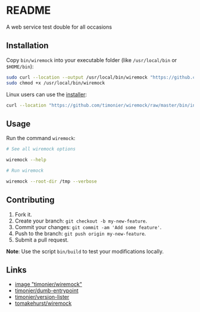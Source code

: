# README

A web service test double for all occasions

## Installation

Copy `bin/wiremock` into your executable folder (like `/usr/local/bin` or `$HOME/bin`):

```sh
sudo curl --location --output /usr/local/bin/wiremock "https://github.com/timonier/wiremock/raw/master/bin/wiremock"
sudo chmod +x /usr/local/bin/wiremock
```

Linux users can use the [installer](https://github.com/timonier/wiremock/blob/master/bin/installer):

```sh
curl --location "https://github.com/timonier/wiremock/raw/master/bin/installer" | sudo sh -s -- install
```

## Usage

Run the command `wiremock`:

```sh
# See all wiremock options

wiremock --help

# Run wiremock

wiremock --root-dir /tmp --verbose
```

## Contributing

1. Fork it.
2. Create your branch: `git checkout -b my-new-feature`.
3. Commit your changes: `git commit -am 'Add some feature'`.
4. Push to the branch: `git push origin my-new-feature`.
5. Submit a pull request.

__Note__: Use the script `bin/build` to test your modifications locally.

## Links

* [image "timonier/wiremock"](https://hub.docker.com/r/timonier/wiremock/)
* [timonier/dumb-entrypoint](https://github.com/timonier/dumb-entrypoint)
* [timonier/version-lister](https://github.com/timonier/version-lister)
* [tomakehurst/wiremock](https://github.com/tomakehurst/wiremock)
